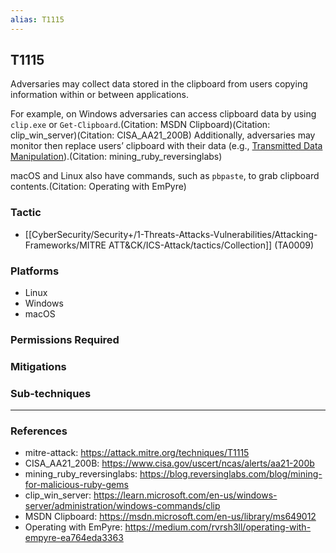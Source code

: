 ```yaml
---
alias: T1115
---
```


## T1115

Adversaries may collect data stored in the clipboard from users copying information within or between applications. 

For example, on Windows adversaries can access clipboard data by using <code>clip.exe</code> or <code>Get-Clipboard</code>.(Citation: MSDN Clipboard)(Citation: clip_win_server)(Citation: CISA_AA21_200B) Additionally, adversaries may monitor then replace users’ clipboard with their data (e.g., [Transmitted Data Manipulation](https://attack.mitre.org/techniques/T1565/002)).(Citation: mining_ruby_reversinglabs)

macOS and Linux also have commands, such as <code>pbpaste</code>, to grab clipboard contents.(Citation: Operating with EmPyre)


### Tactic
- [[CyberSecurity/Security+/1-Threats-Attacks-Vulnerabilities/Attacking-Frameworks/MITRE ATT&CK/ICS-Attack/tactics/Collection]] (TA0009)

### Platforms
- Linux
- Windows
- macOS

### Permissions Required

### Mitigations

### Sub-techniques


---
### References

- mitre-attack: https://attack.mitre.org/techniques/T1115
- CISA_AA21_200B: https://www.cisa.gov/uscert/ncas/alerts/aa21-200b
- mining_ruby_reversinglabs: https://blog.reversinglabs.com/blog/mining-for-malicious-ruby-gems
- clip_win_server: https://learn.microsoft.com/en-us/windows-server/administration/windows-commands/clip
- MSDN Clipboard: https://msdn.microsoft.com/en-us/library/ms649012
- Operating with EmPyre: https://medium.com/rvrsh3ll/operating-with-empyre-ea764eda3363
